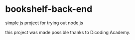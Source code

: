 # bookshelf-back-end
simple js project for trying out node.js

this project was made possible thanks to Dicoding Academy.
